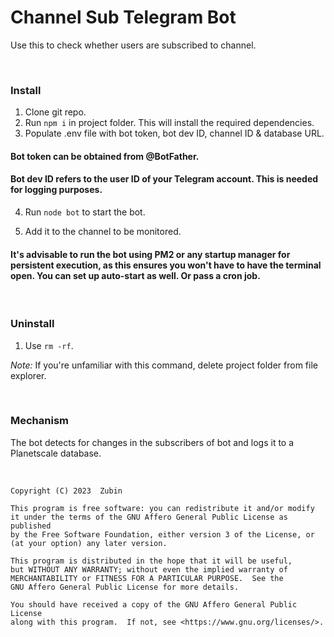 # Channel Sub Telegram Bot

Use this to check whether users are subscribed to channel.

<br>

### Install

1. Clone git repo.
2. Run ```npm i``` in project folder. This will install the required dependencies.
3. Populate .env file with bot token, bot dev ID, channel ID & database URL.

#### Bot token can be obtained from @BotFather.

#### Bot dev ID refers to the user ID of your Telegram account. This is needed for logging purposes.

4. Run ```node bot``` to start the bot.

5. Add it to the channel to be monitored.

#### It's advisable to run the bot using PM2 or any startup manager for persistent execution, as this ensures you won't have to have the terminal open. You can set up auto-start as well. Or pass a cron job.

<br>

### Uninstall

1. Use ```rm -rf```.

*Note:* If you're unfamiliar with this command, delete project folder from file explorer.

<br>

### Mechanism

The bot detects for changes in the subscribers of bot and logs it to a Planetscale database.

<br>


    Copyright (C) 2023  Zubin

    This program is free software: you can redistribute it and/or modify
    it under the terms of the GNU Affero General Public License as published
    by the Free Software Foundation, either version 3 of the License, or
    (at your option) any later version.

    This program is distributed in the hope that it will be useful,
    but WITHOUT ANY WARRANTY; without even the implied warranty of
    MERCHANTABILITY or FITNESS FOR A PARTICULAR PURPOSE.  See the
    GNU Affero General Public License for more details.

    You should have received a copy of the GNU Affero General Public License
    along with this program.  If not, see <https://www.gnu.org/licenses/>.

